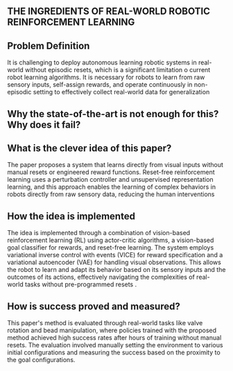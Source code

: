 
## THE INGREDIENTS OF REAL-WORLD ROBOTIC REINFORCEMENT LEARNING
## Problem Definition
It is challenging to deploy autonomous learning robotic systems in real-world without episodic resets, which is a significant limitation o current robot learning algorithms. It is necessary for robots to learn from raw sensory inputs, self-assign rewards, and operate continuously in non-episodic setting to effectively collect real-world data for generalization

## Why the state-of-the-art is not enough for this? Why does it fail?

## What is the clever idea of this paper?
The paper proposes a system that learns directly from visual inputs without manual resets or engineered reward functions. Reset-free reinforcement learning uses a perturbation controller and unsupervised representation learning, and this approach enables the learning of complex behaviors in robots directly from raw sensory data, reducing the human interventions
## How the idea is implemented
The idea is implemented through a combination of vision-based reinforcement learning (RL) using actor-critic algorithms, a vision-based goal classifier for rewards, and reset-free learning. The system employs variational inverse control with events (VICE) for reward specification and a variational autoencoder (VAE) for handling visual observations. This allows the robot to learn and adapt its behavior based on its sensory inputs and the outcomes of its actions, effectively navigating the complexities of real-world tasks without pre-programmed resets .
##  How is success proved and measured?
This paper's method is evaluated through real-world tasks like valve rotation and bead manipulation, where policies trained with the proposed method achieved high success rates after hours of training without manual resets. The evaluation involved manually setting the environment to various initial configurations and measuring the success based on the proximity to the goal configurations.